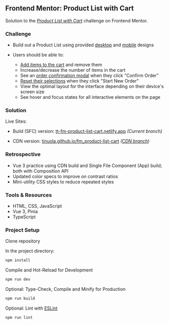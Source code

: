 ## Frontend Mentor: Product List with Cart

Solution to the _[Product List with Cart](https://www.frontendmentor.io/challenges/product-list-with-cart-5MmqLVAp_d)_ challenge on Frontend Mentor.

### Challenge

- Build out a Product List using provided [desktop](/public/fm-assets/design/01_preview.jpg) and [mobile](/public/fm-assets/design/06_mobile-design-empty.jpg) designs
- Users should be able to:

  - [Add items to the cart](/public/fm-assets/design/04_desktop-design-selected.jpg) and remove them
  - Increase/decrease the number of items in the cart
  - See an [order confirmation modal](/public/fm-assets/design/05_desktop-design-order-confirmation.jpg) when they click "Confirm Order"
  - [Reset their selections](/public/fm-assets/design/02_desktop-design-empty.jpg) when they click "Start New Order"
  - View the optimal layout for the interface depending on their device's screen size
  - See hover and focus states for all interactive elements on the page

### Solution

Live Sites:

- Build (SFC) version: [tt-fm-product-list-cart.netlify.app](https://tt-fm-product-list-cart.netlify.app/) _(Current branch)_

- CDN version: [tinuola.github.io/fm_product-list-cart](https://tinuola.github.io/fm_product-list-cart/) _([CDN branch](https://github.com/tinuola/fm_product-list-cart/tree/cdnBuild))_

### Retrospective

- Vue 3 practice using CDN build and Single File Component (App) build; both with Composition API
- Updated color specs to improve on contrast ratios
- Mini-utility CSS styles to reduce repeated styles

### Tools & Resources

- HTML, CSS, JavaScript
- Vue 3, Pinia
- TypeScript

### Project Setup

Clone repository

In the project directory:

```sh
npm install
```

Compile and Hot-Reload for Development

```sh
npm run dev
```

Optional: Type-Check, Compile and Minify for Production

```sh
npm run build
```

Optional: Lint with [ESLint](https://eslint.org/)

```sh
npm run lint
```
